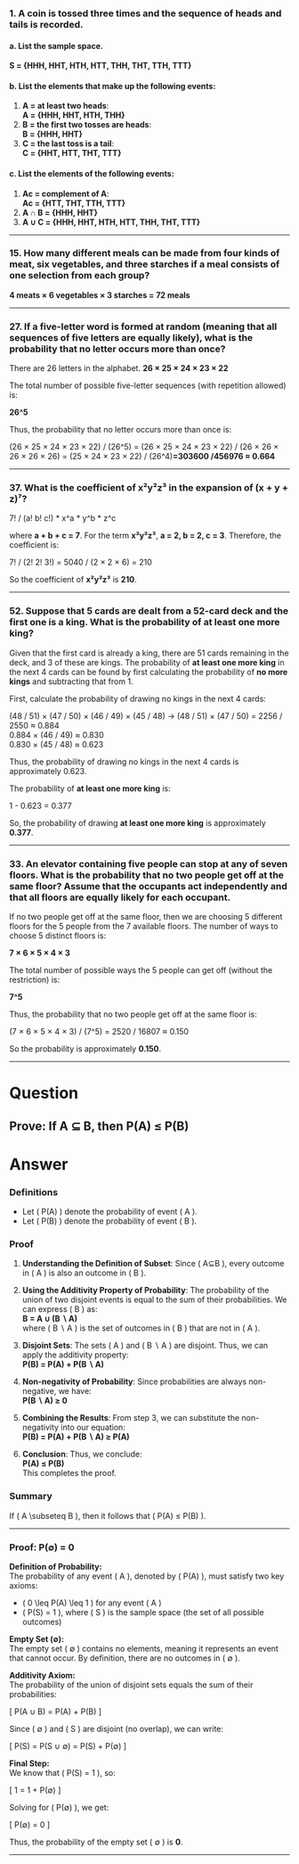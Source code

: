 ### 1. A coin is tossed three times and the sequence of heads and tails is recorded.

#### a. List the sample space.

**S = {HHH, HHT, HTH, HTT, THH, THT, TTH, TTT}**

#### b. List the elements that make up the following events:
1. **A = at least two heads**:  
   **A = {HHH, HHT, HTH, THH}**
2. **B = the first two tosses are heads**:  
   **B = {HHH, HHT}**
3. **C = the last toss is a tail**:  
   **C = {HHT, HTT, THT, TTT}**

#### c. List the elements of the following events:
1. **Ac = complement of A**:  
   **Ac = {HTT, THT, TTH, TTT}**
2. **A ∩ B = {HHH, HHT}**
3. **A ∪ C = {HHH, HHT, HTH, HTT, THH, THT, TTT}**

---

### 15. How many different meals can be made from four kinds of meat, six vegetables, and three starches if a meal consists of one selection from each group?

**4 meats × 6 vegetables × 3 starches = 72 meals**

---

### 27. If a five-letter word is formed at random (meaning that all sequences of five letters are equally likely), what is the probability that no letter occurs more than once?

There are 26 letters in the alphabet. 
**26 × 25 × 24 × 23 × 22**

The total number of possible five-letter sequences (with repetition allowed) is:

**26^5**

Thus, the probability that no letter occurs more than once is:

(26 × 25 × 24 × 23 × 22) / (26^5) = (26 × 25 × 24 × 23 × 22) / (26 × 26 × 26 × 26 × 26) = (25 × 24 × 23 × 22) / (26^4)**=303600
/456976 ≈ 0.664**


---

### 37. What is the coefficient of x²y²z³ in the expansion of (x + y + z)⁷?

7! / (a! b! c!) * x^a * y^b * z^c

where **a + b + c = 7**. For the term **x²y²z³**, **a = 2, b = 2, c = 3**. Therefore, the coefficient is:

7! / (2! 2! 3!) = 5040 / (2 × 2 × 6) = 210

So the coefficient of **x²y²z³** is **210**.

---

### 52. Suppose that 5 cards are dealt from a 52-card deck and the first one is a king. What is the probability of at least one more king?

Given that the first card is already a king, there are 51 cards remaining in the deck, and 3 of these are kings. The probability of **at least one more king** in the next 4 cards can be found by first calculating the probability of **no more kings** and subtracting that from 1.

First, calculate the probability of drawing no kings in the next 4 cards:

(48 / 51) × (47 / 50) × (46 / 49) × (45 / 48)
->
(48 / 51) × (47 / 50) = 2256 / 2550 ≈ 0.884  
0.884 × (46 / 49) ≈ 0.830  
0.830 × (45 / 48) ≈ 0.623

Thus, the probability of drawing no kings in the next 4 cards is approximately 0.623.

The probability of **at least one more king** is:

1 - 0.623 = 0.377

So, the probability of drawing **at least one more king** is approximately **0.377**.

---

### 33. An elevator containing five people can stop at any of seven floors. What is the probability that no two people get off at the same floor? Assume that the occupants act independently and that all floors are equally likely for each occupant.

If no two people get off at the same floor, then we are choosing 5 different floors for the 5 people from the 7 available floors. The number of ways to choose 5 distinct floors is:

**7 × 6 × 5 × 4 × 3**

The total number of possible ways the 5 people can get off (without the restriction) is:

**7^5**

Thus, the probability that no two people get off at the same floor is:

(7 × 6 × 5 × 4 × 3) / (7^5) = 2520 / 16807 ≈ 0.150


So the probability is approximately **0.150**.

---

# Question
## Prove: If A ⊆ B, then P(A) ≤ P(B)

# Answer
### Definitions
- Let \( P(A) \) denote the probability of event \( A \).
- Let \( P(B) \) denote the probability of event \( B \).

### Proof

1. **Understanding the Definition of Subset**:
   Since \( A⊆B \), every outcome in \( A \) is also an outcome in \( B \).

2. **Using the Additivity Property of Probability**:
   The probability of the union of two disjoint events is equal to the sum of their probabilities. We can express \( B \) as:
   <br>
   **B = A ∪ (B ∖ A)**
   <br>
   where \( B ∖ A \) is the set of outcomes in \( B \) that are not in \( A \).

3. **Disjoint Sets**:
   The sets \( A \) and \( B ∖ A \) are disjoint. Thus, we can apply the additivity property:
   <br>
   **P(B) = P(A) + P(B ∖ A)**

4. **Non-negativity of Probability**:
   Since probabilities are always non-negative, we have:
   <br>
   **P(B ∖ A) ≥ 0**

5. **Combining the Results**:
   From step 3, we can substitute the non-negativity into our equation:
   <br>
   **P(B) = P(A) + P(B ∖ A) ≥ P(A)**

6. **Conclusion**:
   Thus, we conclude:
   <br>
   **P(A) ≤ P(B)**
   <br>
   This completes the proof.

### Summary
If \( A \subseteq B \), then it follows that \( P(A) ≤ P(B) \).

---
### Proof: P(∅) = 0

**Definition of Probability:**  
The probability of any event \( A \), denoted by \( P(A) \), must satisfy two key axioms:

- \( 0 \leq P(A) \leq 1 \) for any event \( A \)
- \( P(S) = 1 \), where \( S \) is the sample space (the set of all possible outcomes)

**Empty Set (∅):**  
The empty set \( ∅ \) contains no elements, meaning it represents an event that cannot occur. By definition, there are no outcomes in \( ∅ \).

**Additivity Axiom:**  
The probability of the union of disjoint sets equals the sum of their probabilities:

\[ P(A ∪ B) = P(A) + P(B) \]

Since \( ∅ \) and \( S \) are disjoint (no overlap), we can write:

\[ P(S) = P(S ∪ ∅) = P(S) + P(∅) \]

**Final Step:**  
We know that \( P(S) = 1 \), so:

\[ 1 = 1 + P(∅) \]

Solving for \( P(∅) \), we get:

\[ P(∅) = 0 \]

Thus, the probability of the empty set \( ∅ \) is **0**.

---
